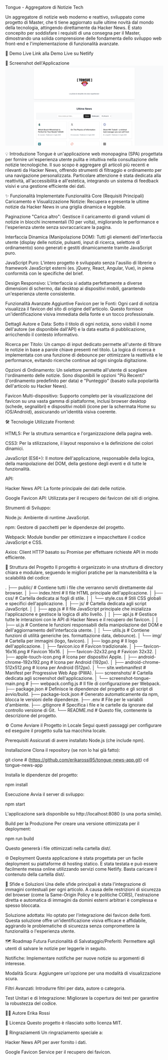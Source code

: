 Tongue - Aggregatore di Notizie Tech

Un aggregatore di notizie web moderno e reattivo, sviluppato come progetto di Master, che ti tiene aggiornato sulle ultime novità dal mondo della tecnologia, attingendo direttamente da Hacker News. È stato concepito per soddisfare i requisiti di una consegna per il Master, dimostrando una solida comprensione delle fondamenta dello sviluppo web front-end e l'implementazione di funzionalità avanzate.

🚀 Demo Live
Link alla Demo Live su Netlify <!--  LINK  -->

📸 Screenshot dell'Applicazione
![Screenshot dell'applicazione Tongue - Interfaccia Principale](screenshots/screenshot-tongue-main.png)


💡 Introduzione
Tongue è un'applicazione web monopagina (SPA) progettata per fornire un'esperienza utente pulita e intuitiva nella consultazione delle notizie tecnologiche. Il suo scopo è aggregare gli articoli più recenti e rilevanti da Hacker News, offrendo strumenti di filtraggio e ordinamento per una navigazione personalizzata. Particolare attenzione è stata dedicata alla reattività, all'accessibilità e all'estetica, integrando un sistema di feedback visivi e una gestione efficiente dei dati.

✨ Funzionalità Implementate
Funzionalità Core (Requisiti Principali)
Caricamento e Visualizzazione Notizie: Recupera e presenta le ultime notizie da Hacker News in una griglia dinamica e leggibile.

Paginazione "Carica altro": Gestisce il caricamento di grandi volumi di notizie in blocchi incrementali (10 per volta), migliorando le performance e l'esperienza utente senza sovraccaricare la pagina.

Interfaccia Dinamica (Manipolazione DOM): Tutti gli elementi dell'interfaccia utente (display delle notizie, pulsanti, input di ricerca, selettore di ordinamento) sono generati e gestiti dinamicamente tramite JavaScript puro.

JavaScript Puro: L'intero progetto è sviluppato senza l'ausilio di librerie o framework JavaScript esterni (es. jQuery, React, Angular, Vue), in piena conformità con le specifiche del brief.

Design Responsivo: L'interfaccia si adatta perfettamente a diverse dimensioni di schermo, dai desktop ai dispositivi mobili, garantendo un'esperienza utente consistente.

Funzionalità Avanzate Aggiuntive
Favicon per le Fonti: Ogni card di notizia visualizza il favicon del sito di origine dell'articolo. Questo fornisce un'identificazione visiva immediata della fonte e un tocco professionale.

Dettagli Autore e Data: Sotto il titolo di ogni notizia, sono visibili il nome dell'autore (se disponibile dall'API) e la data esatta di pubblicazione, arricchendo il contesto informativo.

Ricerca per Titolo: Un campo di input dedicato permette all'utente di filtrare le notizie in base a parole chiave presenti nel titolo. La logica di ricerca è implementata con una funzione di debounce per ottimizzare la reattività e le performance, evitando ricerche continue ad ogni singola digitazione.

Opzioni di Ordinamento: Un selettore permette all'utente di scegliere l'ordinamento delle notizie. Sono disponibili le opzioni "Più Recenti" (l'ordinamento predefinito per data) e "Punteggio" (basato sulla popolarità dell'articolo su Hacker News).

Favicon Multi-dispositivo: Supporto completo per la visualizzazione del favicon su una vasta gamma di piattaforme, inclusi browser desktop (schede, segnalibri) e dispositivi mobili (icone per la schermata Home su iOS/Android), assicurando un'identità visiva coerente.

🛠️ Tecnologie Utilizzate
Frontend:

HTML5: Per la struttura semantica e l'organizzazione della pagina web.

CSS3: Per la stilizzazione, il layout responsivo e la definizione dei colori dinamici.

JavaScript (ES6+): Il motore dell'applicazione, responsabile della logica, della manipolazione del DOM, della gestione degli eventi e di tutte le funzionalità.

API:

Hacker News API: La fonte principale dei dati delle notizie.

Google Favicon API: Utilizzata per il recupero dei favicon dei siti di origine.

Strumenti di Sviluppo:

Node.js: Ambiente di runtime JavaScript.

npm: Gestore di pacchetti per le dipendenze del progetto.

Webpack: Module bundler per ottimizzare e impacchettare il codice JavaScript e CSS.

Axios: Client HTTP basato su Promise per effettuare richieste API in modo efficiente.

📂 Struttura del Progetto
Il progetto è organizzato in una struttura di directory chiara e modulare, seguendo le migliori pratiche per la manutenibilità e la scalabilità del codice:

.
├── public/                     # Contiene tutti i file che verranno serviti direttamente dal browser.
│   ├── index.html              # Il file HTML principale dell'applicazione.
│   ├── css/                    # Cartella dedicata ai fogli di stile.
│   │   └── style.css           # Stili CSS globali e specifici dell'applicazione.
│   ├── js/                     # Cartella dedicata agli script JavaScript.
│   │   ├── app.js              # Il file JavaScript principale che inizializza l'applicazione e gestisce la logica di alto livello.
│   │   ├── api.js              # Gestisce tutte le interazioni con le API di Hacker News e il recupero dei favicon.
│   │   ├── ui.js               # Contiene le funzioni responsabili della manipolazione del DOM e dell'aggiornamento dell'interfaccia utente.
│   │   └── utils.js            # Contiene funzioni di utilità generiche (es. formattazione data, debounce).
│   └── img/                    # Cartella per immagini (logo, favicon).
│       ├── logo.png            # Il logo dell'applicazione.
│       ├── favicon.ico         # Favicon tradizionale.
│       ├── favicon-16x16.png   # Favicon 16x16.
│       ├── favicon-32x32.png   # Favicon 32x32.
│       ├── apple-touch-icon.png # Icona per dispositivi Apple.
│       ├── android-chrome-192x192.png # Icona per Android (192px).
│       ├── android-chrome-512x512.png # Icona per Android (512px).
│       └── site.webmanifest    # Manifest per Progressive Web App (PWA).
├── screenshots/                # Cartella dedicata agli screenshot dell'applicazione.
│   └── screenshot-tongue-main.png # 
├── webpack.config.js           # Il file di configurazione per Webpack.
├── package.json                # Definisce le dipendenze del progetto e gli script di avvio/build.
├── package-lock.json           # Generato automaticamente da npm, blocca le versioni delle dipendenze.
├── .env                        # File per le variabili d'ambiente.
├── .gitignore                  # Specifica i file e le cartelle da ignorare dal controllo versione di Git.
└── README.md                   # Questo file, contenente la descrizione del progetto.

⚙️ Come Avviare il Progetto in Locale
Segui questi passaggi per configurare ed eseguire il progetto sulla tua macchina locale.

Prerequisiti
Assicurati di avere installato Node.js (che include npm).

Installazione
Clona il repository (se non lo hai già fatto):

git clone  # (https://github.com/erikarossi95/tongue-news-app.git)
cd tongue-news-app

Installa le dipendenze del progetto:

npm install

Esecuzione
Avvia il server di sviluppo:

npm start

L'applicazione sarà disponibile su http://localhost:8080 (o una porta simile).

Build per la Produzione
Per creare una versione ottimizzata per il deployment:

npm run build

Questo genererà i file ottimizzati nella cartella dist/.

🌐 Deployment
Questa applicazione è stata progettata per un facile deployment su piattaforme di hosting statico. È stata testata e può essere facilmente messa online utilizzando servizi come Netlify. Basta caricare il contenuto della cartella dist/.

🚧 Sfide e Soluzioni
Una delle sfide principali è stata l'integrazione di immagini contestuali per ogni articolo. A causa delle restrizioni di sicurezza del browser (come la Same-Origin Policy e le politiche CORS), l'estrazione diretta e automatica di immagini da domini esterni arbitrari è complessa e spesso bloccata.

Soluzione adottata: Ho optato per l'integrazione dei favicon delle fonti. Questa soluzione offre un'identificazione visiva efficace e affidabile, aggirando le problematiche di sicurezza senza compromettere la funzionalità o l'esperienza utente.

🗺️ Roadmap Futura
Funzionalità di Salvataggio/Preferiti: Permettere agli utenti di salvare le notizie per leggerle in seguito.

Notifiche: Implementare notifiche per nuove notizie su argomenti di interesse.

Modalità Scura: Aggiungere un'opzione per una modalità di visualizzazione scura.

Filtri Avanzati: Introdurre filtri per data, autore o categoria.

Test Unitari e di Integrazione: Migliorare la copertura dei test per garantire la robustezza del codice.

🧑‍💻 Autore Erika Rossi

📄 Licenza
Questo progetto è rilasciato sotto licenza MIT.

🙏 Ringraziamenti
Un ringraziamento speciale a:

Hacker News API per aver fornito i dati.

Google Favicon Service per il recupero dei favicon.